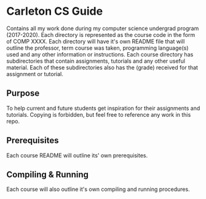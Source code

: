 # Carleton CS Guide

Contains all my work done during my computer science undergrad program (2017-2020). Each directory is represented as the course code in the form of COMP XXXX. Each directory will have it's own README file that will outline the professor, term course was taken, programming language(s) used and any other information or instructions. Each course directory has subdirectories that contain assignments, tutorials and any other useful material. Each of these subdirectories also has the (grade) received for that assignment or tutorial.

## Purpose

To help current and future students get inspiration for their assignments and tutorials. Copying is forbidden, but feel free to reference any work in this repo.

## Prerequisites

Each course README will outline its' own prerequisites.

## Compiling & Running

Each course will also outline it's own compiling and running procedures.
